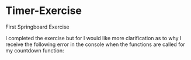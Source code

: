 # Timer-Exercise
First Springboard Exercise

I completed the exercise but for I would like more clarification as to why I receive the following error in the console when the functions are called for my countdown function:


